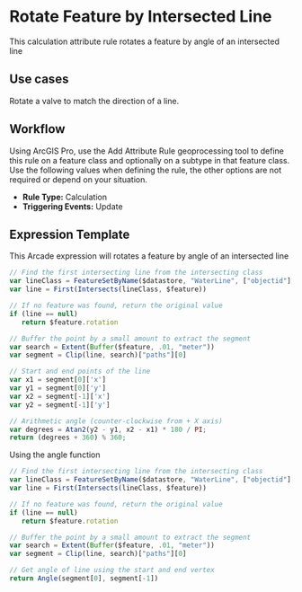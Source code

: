 # Rotate Feature by Intersected Line

This calculation attribute rule rotates a feature by angle of an intersected line

## Use cases

Rotate a valve to match the direction of a line.

## Workflow

Using ArcGIS Pro, use the Add Attribute Rule geoprocessing tool to define this rule on a feature class and optionally on a subtype in that feature class.  Use the following values when defining the rule, the other options are not required or depend on your situation.
  
  - **Rule Type:** Calculation
  - **Triggering Events:** Update

## Expression Template

This Arcade expression will rotates a feature by angle of an intersected line

```js
// Find the first intersecting line from the intersecting class
var lineClass = FeatureSetByName($datastore, "WaterLine", ["objectid"], true)
var line = First(Intersects(lineClass, $feature))

// If no feature was found, return the original value
if (line == null)
   return $feature.rotation

// Buffer the point by a small amount to extract the segment
var search = Extent(Buffer($feature, .01, "meter"))
var segment = Clip(line, search)["paths"][0]

// Start and end points of the line
var x1 = segment[0]['x']
var y1 = segment[0]['y']
var x2 = segment[-1]['x']
var y2 = segment[-1]['y']

// Arithmetic angle (counter-clockwise from + X axis)
var degrees = Atan2(y2 - y1, x2 - x1) * 180 / PI;
return (degrees + 360) % 360;
```

Using the angle function
```js
// Find the first intersecting line from the intersecting class
var lineClass = FeatureSetByName($datastore, "WaterLine", ["objectid"], true)
var line = First(Intersects(lineClass, $feature))

// If no feature was found, return the original value
if (line == null)
   return $feature.rotation

// Buffer the point by a small amount to extract the segment
var search = Extent(Buffer($feature, .01, "meter"))
var segment = Clip(line, search)["paths"][0]

// Get angle of line using the start and end vertex
return Angle(segment[0], segment[-1])  
```